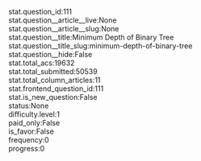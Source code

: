 stat.question_id:111  
stat.question__article__live:None  
stat.question__article__slug:None  
stat.question__title:Minimum Depth of Binary Tree  
stat.question__title_slug:minimum-depth-of-binary-tree  
stat.question__hide:False  
stat.total_acs:19632  
stat.total_submitted:50539  
stat.total_column_articles:11  
stat.frontend_question_id:111  
stat.is_new_question:False  
status:None  
difficulty.level:1  
paid_only:False  
is_favor:False  
frequency:0  
progress:0  
